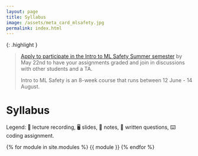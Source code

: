 ```yaml
---
layout: page
title: Syllabus
image: /assets/meta_card_mlsafety.jpg
permalink: index.html
---
```


{: .highlight }
> [Apply to participate in the Intro to ML Safety Summer semester](https://airtable.com/shredY1461hyCVYC6) by May 22nd to have your assignments graded and join in discussions with other students and a TA.
> 
> Intro to ML Safety is an 8-week course that runs between 12 June - 14 August.

# Syllabus

Legend: 🎥 lecture recording, 🖥️ slides, 📖 notes, 📝 written questions, ⌨️ coding assignment.

{% for module in site.modules %}
{{ module }}
{% endfor %}
